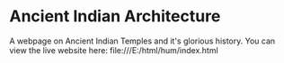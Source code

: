 # Ancient Indian Architecture
A webpage on Ancient Indian Temples and it's glorious history. 
You can view the live website here: file:///E:/html/hum/index.html
